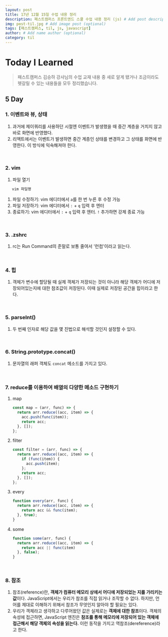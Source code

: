 ```yaml
---
layout: post
title: 17년 12월 15일 수업 내용 정리
description: 패스트캠퍼스 프론트엔드 스쿨 수업 내용 정리 (js) # Add post description (optional)
img: post-til.jpg # Add image post (optional)
tags: [패스트캠퍼스, til, js, javascript]
author: # Add name author (optional)
category: til
---
```

# Today I Learned

> 패스트캠퍼스 김승하 강사님의 수업 교재 내용 중 새로 알게 됐거나 조금이라도 헷갈릴 수 있는 내용들을 모두 정리했습니다.

## 5 Day

### 1. 이벤트와 뷰, 상태

1. 과거에 제이쿼리를 사용하던 시절엔 이벤트가 발생했을 때 중간 계층을 거치지 않고 바로 화면에 반영했다.
2. 리액트에서는 이벤트가 발생하면 중간 계층인 상태를 변경하고 그 상태를 화면에 반영한다. 이 방식에 익숙해져야 한다.

<br />

### 2. vim

1. 파일 열기

```bash
   vim 파일명
```

1. 파일 수정하기: vim 에디터에서  `a`를 한 번 누른 후 수정 가능
2. 파일 저장하기: vim 에디터에서 `:` + `q` 입력 후 엔터
3. 종료하기: vim 에디터에서 `:` + `q` 입력 후 엔터. `!` 추가하면 강제 종료 가능

<br />

### 3. .zshrc

1. rc는 Run Command의 준말로 보통 줄여서 '런컴'이라고 읽는다.

<br />

### 4. 힙

1. 객체가 변수에 할당될 때 실제 객체가 저장되는 것이 아니라 해당 객체가 어디에 저장되어있는지에 대한 참조값이 저장된다. 이때 실제로 저장된 공간을 힙이라고 한다.

<br />

### 5. parseInt()

1. 두 번째 인자로 해당 값을 몇 진법으로 해석할 것인지 설정할 수 있다.

<br />

### 6. String.prototype.concat()

1. 문자열의 래퍼 객체도 `concat` 메소드를 가지고 있다.

<br />

### 7. reduce를 이용하여 배열의 다양한 메소드 구현하기

1. map

   ```javascript
   const map = (arr, func) => {
     return arr.reduce((acc, item) => {
       acc.push(func(item));
       return acc;
     }, []);
   };
   ```

2. filter

   ```javascript
   const filter = (arr, func) => {
     return arr.reduce((acc, item) => {
       if (func(item)) {
         acc.push(item);
       };
       return acc;
     }, []);
   };
   ```

3. every

   ```javascript
   function every(arr, func) {
     return arr.reduce((acc, item) => {
       return acc && func(item);
     }, true);
   }
   ```

4. some

   ```javascript
   function some(arr, func) {
     return arr.reduce((acc, item) => {
       return acc || func(item)
     }, false);
   }
   ```

<br />

### 8. 참조

1. 참조(reference)란, **객체가 컴퓨터 메모리 상에서 어디에 저장되었는 지를 가리키는 값**이다. JavaScript에서는 우리가 참조를 직접 읽거나 조작할 수 없다. 하지만, 언어를 제대로 이해하기 위해서 참조가 무엇인지 알아야 할 필요는 있다.
2. 우리가 객체라고 생각하고 다루어왔던 값은 실제로는 **객체에 대한 참조**이다. 객체의 속성에 접근하면, JavaScript 엔진은 **참조를 통해 메모리에 저장되어 있는 객체에 접근해서 해당 객체의 속성을 읽는다.** 이런 동작을 가지고 역참조(dereference)라고 한다.